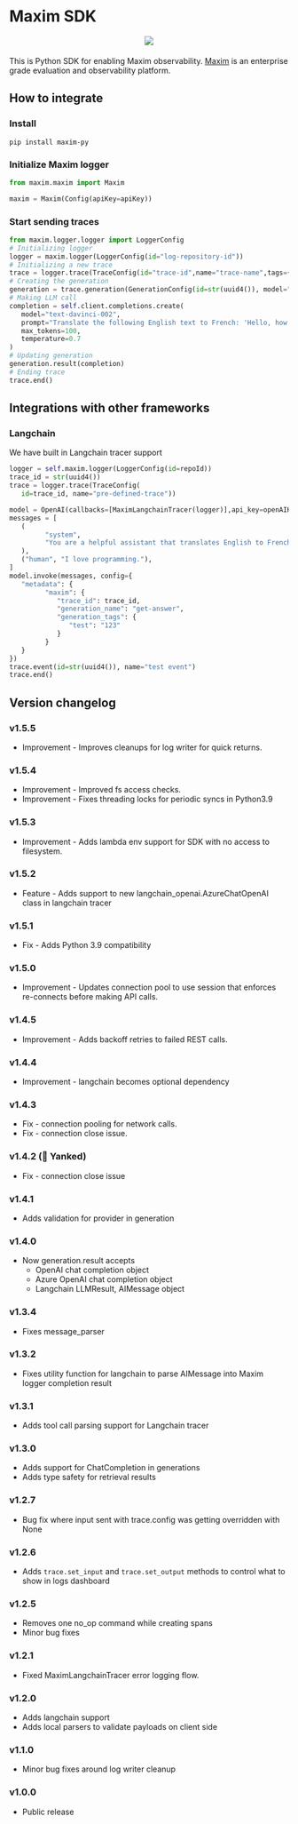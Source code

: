 # Maxim SDK

<div style="display: flex; justify-content: center; align-items: center;margin-bottom:20px;">
<img src="https://cdn.getmaxim.ai/third-party/sdk.png">
</div>

This is Python SDK for enabling Maxim observability. [Maxim](https://www.getmaxim.ai?ref=npm) is an enterprise grade evaluation and observability platform.

## How to integrate

### Install

```
pip install maxim-py
```

### Initialize Maxim logger

```python
from maxim.maxim import Maxim

maxim = Maxim(Config(apiKey=apiKey))
```

### Start sending traces

```python
from maxim.logger.logger import LoggerConfig
# Initializing logger
logger = maxim.logger(LoggerConfig(id="log-repository-id"))
# Initializing a new trace
trace = logger.trace(TraceConfig(id="trace-id",name="trace-name",tags={"key":"value"}))
# Creating the generation
generation = trace.generation(GenerationConfig(id=str(uuid4()), model="text-davinci-002", provider="azure", model_parameters={"temperature": 0.7, "max_tokens": 100}))
# Making LLM call
completion = self.client.completions.create(
   model="text-davinci-002",
   prompt="Translate the following English text to French: 'Hello, how are you?'",
   max_tokens=100,
   temperature=0.7
)
# Updating generation
generation.result(completion)
# Ending trace
trace.end()
```

## Integrations with other frameworks

### Langchain

We have built in Langchain tracer support

```python
logger = self.maxim.logger(LoggerConfig(id=repoId))
trace_id = str(uuid4())
trace = logger.trace(TraceConfig(
   id=trace_id, name="pre-defined-trace"))

model = OpenAI(callbacks=[MaximLangchainTracer(logger)],api_key=openAIKey)
messages = [
   (
         "system",
         "You are a helpful assistant that translates English to French. Translate the user sentence.",
   ),
   ("human", "I love programming."),
]
model.invoke(messages, config={
   "metadata": {
         "maxim": {
            "trace_id": trace_id,
            "generation_name": "get-answer",
            "generation_tags": {
               "test": "123"
            }
         }
   }
})
trace.event(id=str(uuid4()), name="test event")
trace.end()
```

## Version changelog

### v1.5.5

- Improvement - Improves cleanups for log writer for quick returns.

### v1.5.4

- Improvement - Improved fs access checks.
- Improvement - Fixes threading locks for periodic syncs in Python3.9

### v1.5.3

- Improvement - Adds lambda env support for SDK with no access to filesystem.

### v1.5.2

- Feature - Adds support to new langchain_openai.AzureChatOpenAI class in langchain tracer

### v1.5.1

- Fix - Adds Python 3.9 compatibility

### v1.5.0

- Improvement - Updates connection pool to use session that enforces re-connects before making API calls.

### v1.4.5

- Improvement - Adds backoff retries to failed REST calls.

### v1.4.4

- Improvement - langchain becomes optional dependency

### v1.4.3

- Fix - connection pooling for network calls.
- Fix - connection close issue.

### v1.4.2 (🚧 Yanked)

- Fix - connection close issue

### v1.4.1

- Adds validation for provider in generation

### v1.4.0

- Now generation.result accepts
  - OpenAI chat completion object
  - Azure OpenAI chat completion object
  - Langchain LLMResult, AIMessage object

### v1.3.4

- Fixes message_parser

### v1.3.2

- Fixes utility function for langchain to parse AIMessage into Maxim logger completion result

### v1.3.1

- Adds tool call parsing support for Langchain tracer

### v1.3.0

- Adds support for ChatCompletion in generations
- Adds type safety for retrieval results

### v1.2.7

- Bug fix where input sent with trace.config was getting overridden with None

### v1.2.6

- Adds `trace.set_input` and `trace.set_output` methods to control what to show in logs dashboard

### v1.2.5

- Removes one no_op command while creating spans
- Minor bug fixes

### v1.2.1

- Fixed MaximLangchainTracer error logging flow.

### v1.2.0

- Adds langchain support
- Adds local parsers to validate payloads on client side

### v1.1.0

- Minor bug fixes around log writer cleanup

### v1.0.0

- Public release
